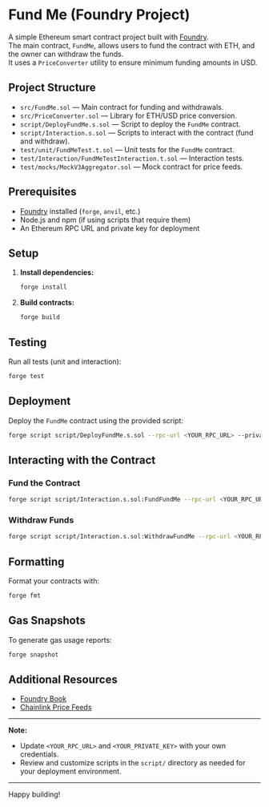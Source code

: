 # Fund Me (Foundry Project)

A simple Ethereum smart contract project built with [Foundry](https://book.getfoundry.sh/).  
The main contract, `FundMe`, allows users to fund the contract with ETH, and the owner can withdraw the funds.  
It uses a `PriceConverter` utility to ensure minimum funding amounts in USD.

## Project Structure

- `src/FundMe.sol` — Main contract for funding and withdrawals.
- `src/PriceConverter.sol` — Library for ETH/USD price conversion.
- `script/DeployFundMe.s.sol` — Script to deploy the `FundMe` contract.
- `script/Interaction.s.sol` — Scripts to interact with the contract (fund and withdraw).
- `test/unit/FundMeTest.t.sol` — Unit tests for the `FundMe` contract.
- `test/Interaction/FundMeTestInteraction.t.sol` — Interaction tests.
- `test/mocks/MockV3Aggregator.sol` — Mock contract for price feeds.

## Prerequisites

- [Foundry](https://book.getfoundry.sh/getting-started/installation) installed (`forge`, `anvil`, etc.)
- Node.js and npm (if using scripts that require them)
- An Ethereum RPC URL and private key for deployment

## Setup

1. **Install dependencies:**
   ```sh
   forge install
   ```

2. **Build contracts:**
   ```sh
   forge build
   ```

## Testing

Run all tests (unit and interaction):

```sh
forge test
```

## Deployment

Deploy the `FundMe` contract using the provided script:

```sh
forge script script/DeployFundMe.s.sol --rpc-url <YOUR_RPC_URL> --private-key <YOUR_PRIVATE_KEY> --broadcast
```

## Interacting with the Contract

### Fund the Contract

```sh
forge script script/Interaction.s.sol:FundFundMe --rpc-url <YOUR_RPC_URL> --private-key <YOUR_PRIVATE_KEY> --broadcast
```

### Withdraw Funds

```sh
forge script script/Interaction.s.sol:WithdrawFundMe --rpc-url <YOUR_RPC_URL> --private-key <YOUR_PRIVATE_KEY> --broadcast
```

## Formatting

Format your contracts with:

```sh
forge fmt
```

## Gas Snapshots

To generate gas usage reports:

```sh
forge snapshot
```

## Additional Resources

- [Foundry Book](https://book.getfoundry.sh/)
- [Chainlink Price Feeds](https://docs.chain.link/data-feeds/price-feeds/addresses)

---

**Note:**  
- Update `<YOUR_RPC_URL>` and `<YOUR_PRIVATE_KEY>` with your own credentials.
- Review and customize scripts in the `script/` directory as needed for your deployment environment.

---

Happy building!
